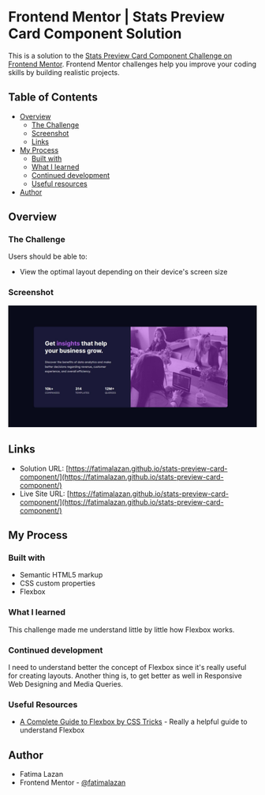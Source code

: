 # Frontend Mentor | Stats Preview Card Component Solution

This is a solution to the [Stats Preview Card Component Challenge on Frontend Mentor](https://www.frontendmentor.io/challenges/stats-preview-card-component-8JqbgoU62). Frontend Mentor challenges help you improve your coding skills by building realistic projects.

## Table of Contents

- [Overview](#overview)
  - [The Challenge](#the-challenge)
  - [Screenshot](#screenshot)
  - [Links](#links)
- [My Process](#my-process)
  - [Built with](#built-with)
  - [What I learned](#what-i-learned)
  - [Continued development](#continued-development)
  - [Useful resources](#useful-resources)
- [Author](#author)

## Overview

### The Challenge

Users should be able to:

- View the optimal layout depending on their device's screen size

### Screenshot

![image](images/stats-preview-card-component-sc.JPG)

## Links

- Solution URL: [https://fatimalazan.github.io/stats-preview-card-component/](https://fatimalazan.github.io/stats-preview-card-component/)
- Live Site URL: [https://fatimalazan.github.io/stats-preview-card-component/](https://fatimalazan.github.io/stats-preview-card-component/)

## My Process

### Built with

- Semantic HTML5 markup
- CSS custom properties
- Flexbox

### What I learned

This challenge made me understand little by little how Flexbox works.

### Continued development

I need to understand better the concept of Flexbox since it's really useful for creating layouts. Another thing is, to get better as well in Responsive Web Designing and Media Queries.

### Useful Resources

- [A Complete Guide to Flexbox by CSS Tricks](https://css-tricks.com/snippets/css/a-guide-to-flexbox/) - Really a helpful guide to understand Flexbox

## Author

- Fatima Lazan
- Frontend Mentor - [@fatimalazan](https://www.frontendmentor.io/profile/fatimalazan)
